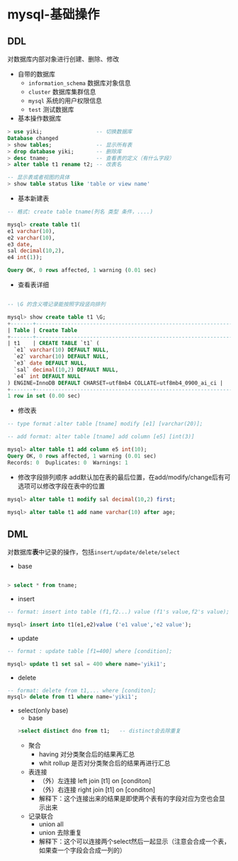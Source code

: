 #  mysql-基础操作

## DDL
对数据库内部对象进行创建、删除、修改
-  自带的数据库
    - `information_schema` 数据库对象信息
    - `cluster` 数据库集群信息
    - `mysql` 系统的用户权限信息
    - `test` 测试数据库
- 基本操作数据库
``` sql
> use yiki;                 -- 切换数据库
Database changed
> show tables;              -- 显示所有表
> drop database yiki;       -- 删除库
> desc tname;               -- 查看表的定义（有什么字段）
> alter table t1 rename t2; -- 改表名

-- 显示表或者视图的具体
> show table status like 'table or view name' 

```

- 基本新建表

``` sql
-- 格式: create table tname(列名 类型 条件，....)

mysql> create table t1(
e1 varchar(10),
e2 varchar(10),
e3 date,
sal decimal(10,2),
e4 int(1));

Query OK, 0 rows affected, 1 warning (0.01 sec)

```

- 查看表详细
``` sql

-- \G 的含义喂记录能按照字段竖向排列

mysql> show create table t1 \G;
+-------+------------------------------------------------------------------------------------------------------------------------------------------------------------------------------------------------------------------------------------------------+
| Table | Create Table                                                                                                                                                                                                                                   |
+-------+------------------------------------------------------------------------------------------------------------------------------------------------------------------------------------------------------------------------------------------------+
| t1    | CREATE TABLE `t1` (
  `e1` varchar(10) DEFAULT NULL,
  `e2` varchar(10) DEFAULT NULL,
  `e3` date DEFAULT NULL,
  `sal` decimal(10,2) DEFAULT NULL,
  `e4` int DEFAULT NULL
) ENGINE=InnoDB DEFAULT CHARSET=utf8mb4 COLLATE=utf8mb4_0900_ai_ci |
+-------+------------------------------------------------------------------------------------------------------------------------------------------------------------------------------------------------------------------------------------------------+
1 row in set (0.00 sec)

```
- 修改表
``` sql
-- type format：alter table [tname] modify [e1] [varchar(20)];

-- add format: alter table [tname] add column [e5] [int(3)]

mysql> alter table t1 add column e5 int(10);
Query OK, 0 rows affected, 1 warning (0.01 sec)
Records: 0  Duplicates: 0  Warnings: 1

```

- 修改字段排列顺序
add默认加在表的最后位置，在add/modify/change后有可选项可以修改字段在表中的位置

``` sql
mysql> alter table t1 modify sal decimal(10,2) first;

mysql> alter table t1 add name varchar(10) after age;

``` 

## DML
对数据库**表**中记录的操作，包括`insert/update/delete/select`

- base
```sql

> select * from tname;

```
- insert
``` sql 
-- format: insert into table (f1,f2...) value (f1's value,f2's value);

mysql> insert into t1(e1,e2)value ('e1 value','e2 value');

```

- update
``` sql
-- format : update table [f1=400] where [condition];

mysql> update t1 set sal = 400 where name='yiki1';

```

- delete 
``` sql
-- format: delete from t1,... where [conditon];
mysql> delete from t1 where name='yiki1';

```

- select(only base)
    - base
    ```sql
    >select distinct dno from t1;   -- distinct会去除重复
    ```
    -  聚合
        - having 对分类聚合后的结果再汇总
        - whit rollup 是否对分类聚合后的结果再进行汇总
    - 表连接
        - （外）左连接 left join [t1] on [conditon]
        - （外）右连接 right join [t1] on [conditon]
        - 解释下：这个连接出来的结果是即使两个表有的字段对应为空也会显示出来
    - 记录联合
        - union all
        - union 去除重复
        - 解释下：这个可以连接两个select然后一起显示（注意会合成一个表，如果查一个字段会合成一列的）



